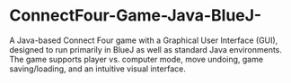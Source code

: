 # ConnectFour-Game-Java-BlueJ-
A Java-based Connect Four game with a Graphical User Interface (GUI), designed to run primarily in BlueJ as well as standard Java environments. The game supports player vs. computer mode, move undoing, game saving/loading, and an intuitive visual interface.
